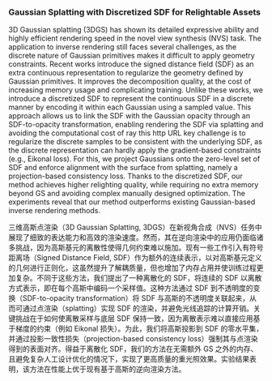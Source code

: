 ### Gaussian Splatting with Discretized SDF for Relightable Assets

3D Gaussian splatting (3DGS) has shown its detailed expressive ability and highly efficient rendering speed in the novel view synthesis (NVS) task. The application to inverse rendering still faces several challenges, as the discrete nature of Gaussian primitives makes it difficult to apply geometry constraints. Recent works introduce the signed distance field (SDF) as an extra continuous representation to regularize the geometry defined by Gaussian primitives. It improves the decomposition quality, at the cost of increasing memory usage and complicating training. Unlike these works, we introduce a discretized SDF to represent the continuous SDF in a discrete manner by encoding it within each Gaussian using a sampled value. This approach allows us to link the SDF with the Gaussian opacity through an SDF-to-opacity transformation, enabling rendering the SDF via splatting and avoiding the computational cost of ray this http URL key challenge is to regularize the discrete samples to be consistent with the underlying SDF, as the discrete representation can hardly apply the gradient-based constraints (e.g., Eikonal loss). For this, we project Gaussians onto the zero-level set of SDF and enforce alignment with the surface from splatting, namely a projection-based consistency loss. Thanks to the discretized SDF, our method achieves higher relighting quality, while requiring no extra memory beyond GS and avoiding complex manually designed optimization. The experiments reveal that our method outperforms existing Gaussian-based inverse rendering methods.

三维高斯点渲染（3D Gaussian Splatting, 3DGS）在新视角合成（NVS）任务中展现了细致的表达能力和高效的渲染速度。然而，其在逆向渲染中的应用仍面临诸多挑战，因为高斯基元的离散性使得几何约束难以施加。现有一些工作引入有符号距离场（Signed Distance Field, SDF）作为额外的连续表示，以对高斯基元定义的几何进行正则化，这虽然提升了解耦质量，但也增加了内存占用并使训练过程更加复杂。不同于这些方法，我们提出了一种离散化的 SDF，将连续的 SDF 以离散方式表示，即在每个高斯中编码一个采样值。这种方法通过 SDF 到不透明度的变换（SDF-to-opacity transformation）将 SDF 与高斯的不透明度关联起来，从而可通过点渲染（splatting）实现 SDF 的渲染，并避免光线追踪的计算开销。关键挑战在于如何使离散采样与底层 SDF 保持一致，因为离散表示难以直接应用基于梯度的约束（例如 Eikonal 损失）。为此，我们将高斯投影到 SDF 的零水平集，并通过投影一致性损失（projection-based consistency loss）强制其与点渲染得到的表面对齐。得益于离散化 SDF，我们的方法在无需额外 GS 之外的内存、且避免复杂人工设计优化的情况下，实现了更高质量的重光照效果。实验结果表明，该方法在性能上优于现有基于高斯的逆向渲染方法。
